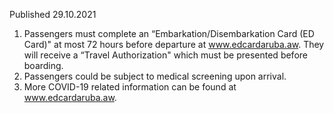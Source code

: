 Published 29.10.2021
1. Passengers must complete an “Embarkation/Disembarkation Card (ED Card)" at most 72 hours before departure at <a href="http://www.edcardaruba.aw">www.edcardaruba.aw</a>. They will receive a “Travel Authorization" which must be presented before boarding.
2. Passengers could be subject to medical screening upon arrival.
3. More COVID-19 related information can be found at <a href="http://www.edcardaruba.aw">www.edcardaruba.aw</a>.